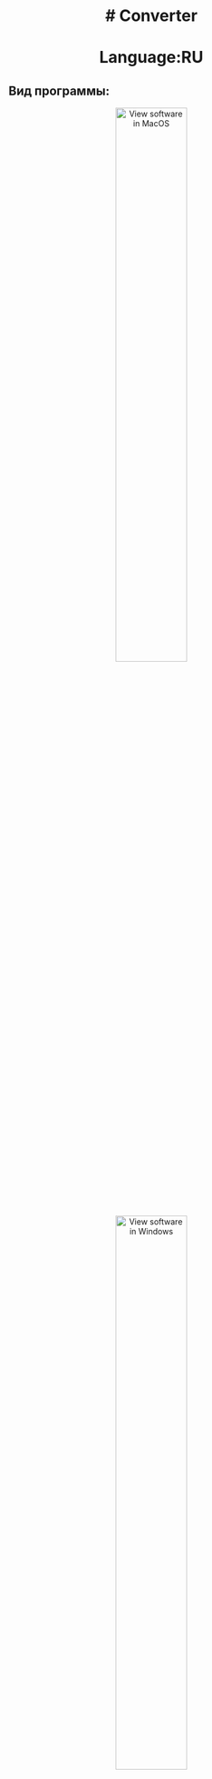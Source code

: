 <h1 align="center"># Converter </h1>
<h1 align="center">Language:RU </h1>
<h2>Вид программы:</h2>
<div align="center">
<image style="margin-left: auto; margin-right: auto; width: 50%;" src="Resources/form.png" alt="View software in MacOS">
<image style="margin-left: auto; margin-right: auto; width: 50%;" src="Resources/form_windows.png" alt="View software in Windows">
</div>
<h2>Описание ПО:</h2>
<p>Программное обеспечение предназначено для конвертации файлов pdf в файлы tiff. ПО выполняет обход (рекрусивный или простой) по указанной папке и делает поиск всех pdf файлов, выводит все файлы списком. По завершению поиска выполняет конвертацию и открывает путь к файлу.
</p>

<h2>Выбор технологий:</h2>
<p>Python3, pillow, pdf2image, PyQt6, tqdm, colorama, Qt Designer, poppler, pip, conda.</p>

<h2>Установка и запуск:</h2>
<p>Устанавливаем 
<a href="https://www.python.org/downloads/release/python-3913/">Python 3.9</a> c официального сайта.</p> 

<p>Устанавливаем нужные библиотеки следующей командой:</p>
<p><code>pip install -r req.txt или pip3.9 install -r req.txt</code></p>
<p>Windows:<p>
<p><code>conda install -c conda-forge poppler</code></p>
<p>или используйте архив Library с указанием пути к нему.</p>

<p>MacOS:</p>
<p><code>brew install poppler</code></p>

<p>Запускаем ПО:</p>
<p><code>python Run.py или python3.9 Run.py</code></p>

<p>Дополнительное описание ПО:</p>
<p><ul>
<li>Один файл pdf = один файл tiff.</li>
<li>Файл при конвертации сжимается.</li>
<li>Максимальное число страниц при конвертации не должно достигать 100 страниц.</li>
<li>Ограничитель по странице отсутствует.</li>
<li>Файл tiff будет больше чем исходный файл, это нормально.</li>
</ul>
</p>

<h2>Проблемы требующие решения:</h2>
<ul>
<li>То что отображается в Windows (Меню, блок рекурсивного обхода уполз влево) не отображается на MacOS.</li>
<li>Разные способы установки библиотек, требуется оптимизация скриптами.</li></ul>